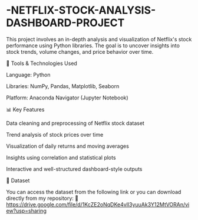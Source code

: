# -NETFLIX-STOCK-ANALYSIS-DASHBOARD-PROJECT

This project involves an in-depth analysis and visualization of Netflix's stock performance using Python libraries. The goal is to uncover insights into stock trends, volume changes, and price behavior over time.

🧰 Tools & Technologies Used

Language: Python

Libraries: NumPy, Pandas, Matplotlib, Seaborn

Platform: Anaconda Navigator (Jupyter Notebook)


📊 Key Features

Data cleaning and preprocessing of Netflix stock dataset

Trend analysis of stock prices over time

Visualization of daily returns and moving averages

Insights using correlation and statistical plots

Interactive and well-structured dashboard-style outputs


📁 Dataset

You can access the dataset from the following link or you can download directly from my repository: 
🔗 https://drive.google.com/file/d/1KcZE2oNqDKe4vlI3yuuAk3Y12MtVORAn/view?usp=sharing

